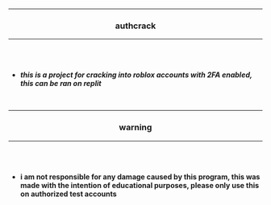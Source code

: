 <a id ="up"></a>
<img scr="https://img.shields.io/badge/license-EPL-green?style=for-the-badge">

--------

### <p align="center">authcrack</p>

---------

<br><br>
<strong> <i>
* this is a project for cracking into roblox accounts with 2FA enabled, this can be ran on replit
</strong> </i>
</br>

--------

### <p align="center">warning</p>

--------
<br><br>
<strong>
* i am not responsible for any damage caused by this program, this was made with the intention of educational purposes, please only use this on authorized test accounts
</strong>
</br>
